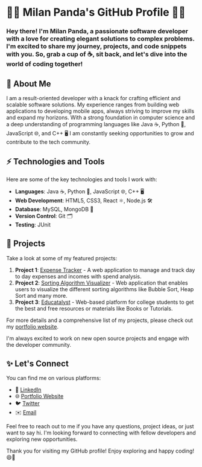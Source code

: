 # 👨‍💻 Milan Panda's GitHub Profile 👨‍💻

### Hey there! I'm Milan Panda, a passionate software developer with a love for creating elegant solutions to complex problems. I'm excited to share my journey, projects, and code snippets with you. So, grab a cup of ☕️, sit back, and let's dive into the world of coding together!

## 🧐 About Me

I am a result-oriented developer with a knack for crafting efficient and scalable software solutions. My experience ranges from building web applications to developing mobile apps, always striving to improve my skills and expand my horizons. With a strong foundation in computer science and a deep understanding of programming languages like Java ☕️, Python 🐍, JavaScript 🌐, and C++ 🖥️ I am constantly seeking opportunities to grow and contribute to the tech community.

## ⚡️ Technologies and Tools

Here are some of the key technologies and tools I work with:

- **Languages**: Java ☕️, Python 🐍, JavaScript 🌐, C++ 🖥️
- **Web Development**: HTML5, CSS3, React ⚛️, Node.js 🛠️
- **Database**: MySQL, MongoDB 🍃
- **Version Control**: Git 🗂️
- **Testing**: JUnit

## 🌟 Projects

Take a look at some of my featured projects:

1. **Project 1**: [Expense Tracker](https://expenz-tracker.netlify.app/dashboard) - A web application to manage and track day to day expenses and incomes with spend analysis.
2. **Project 2**: [Sorting Algorithm Visualizer](https://milan-panda.github.io/SortingAlgorithm/) - Web application that enables users to visualize the different sorting algorithms like Bubble Sort, Heap Sort and many more.
3. **Project 3**: [Educatalyst](https://educatalyst.netlify.app/) - Web-based platform for college students to get the best and free resources or materials like Books or Tutorials.

For more details and a comprehensive list of my projects, please check out my [portfolio website](https://milanpanda.netlify.app/).

I'm always excited to work on new open source projects and engage with the developer community.

## ✨ Let's Connect

You can find me on various platforms:

- 💼 [LinkedIn](https://www.linkedin.com/in/milanpanda/)
- 🌐 [Portfolio Website](https://milanpanda.netlify.app/)
- 🐦 [Twitter](https://twitter.com/MilanPanda2000)
- ✉️ [Email](mailto:milanpanda4425@gmail.com)

Feel free to reach out to me if you have any questions, project ideas, or just want to say hi. I'm looking forward to connecting with fellow developers and exploring new opportunities.

Thank you for visiting my GitHub profile! Enjoy exploring and happy coding! 😄🚀
